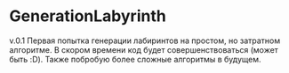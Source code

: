 # GenerationLabyrinth
v.0.1
Первая попытка генерации лабиринтов на простом, но затратном алгоритме. В скором времени код будет совершенствоваться (может быть :D).
Также побробую более сложные алгоритмы в будущем.
